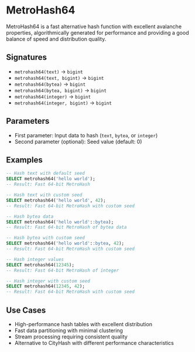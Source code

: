 # MetroHash64

MetroHash64 is a fast alternative hash function with excellent avalanche properties, algorithmically generated for performance and providing a good balance of speed and distribution quality.

## Signatures

- `metrohash64(text)` → `bigint`
- `metrohash64(text, bigint)` → `bigint`
- `metrohash64(bytea)` → `bigint`
- `metrohash64(bytea, bigint)` → `bigint`
- `metrohash64(integer)` → `bigint`
- `metrohash64(integer, bigint)` → `bigint`

## Parameters

- First parameter: Input data to hash (`text`, `bytea`, or `integer`)
- Second parameter (optional): Seed value (default: 0)

## Examples

```sql
-- Hash text with default seed
SELECT metrohash64('hello world');
-- Result: Fast 64-bit MetroHash

-- Hash text with custom seed
SELECT metrohash64('hello world', 42);
-- Result: Fast 64-bit MetroHash with custom seed

-- Hash bytea data
SELECT metrohash64('hello world'::bytea);
-- Result: Fast 64-bit MetroHash of bytea data

-- Hash bytea with custom seed
SELECT metrohash64('hello world'::bytea, 42);
-- Result: Fast 64-bit MetroHash with custom seed

-- Hash integer values
SELECT metrohash64(12345);
-- Result: Fast 64-bit MetroHash of integer

-- Hash integer with custom seed
SELECT metrohash64(12345, 42);
-- Result: Fast 64-bit MetroHash with custom seed
```

## Use Cases

- High-performance hash tables with excellent distribution
- Fast data partitioning with minimal clustering
- Stream processing requiring consistent quality
- Alternative to CityHash with different performance characteristics